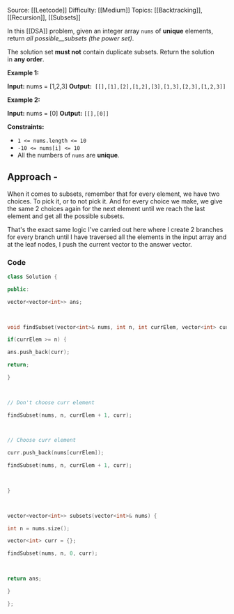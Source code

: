 Source: [[Leetcode]]
Difficulty: [[Medium]]
Topics: [[Backtracking]], [[Recursion]], [[Subsets]]

In this [[DSA]] problem, given an integer array `nums` of **unique** elements, return _all possible__subsets_ _(the power set)_.

The solution set **must not** contain duplicate subsets. Return the solution in **any order**.

**Example 1:**

**Input:** nums = [1,2,3]
**Output:**` [[],[1],[2],[1,2],[3],[1,3],[2,3],[1,2,3]]`

**Example 2:**

**Input:** nums = [0]
**Output:** `[[],[0]]`

**Constraints:**

- `1 <= nums.length <= 10`
- `-10 <= nums[i] <= 10`
- All the numbers of `nums` are **unique**.

## Approach - 
When it comes to subsets, remember that for every element, we have two choices. To pick it, or to not pick it. And for every choice we make, we give the same 2 choices again for the next element until we reach the last element and get all the possible subsets.

That's the exact same logic I've carried out here where I create 2 branches for every branch until I have traversed all the elements in the input array and at the leaf nodes, I push the current vector to the answer vector. 

### Code 
``` cpp 
class Solution {

public:

vector<vector<int>> ans;

  

void findSubset(vector<int>& nums, int n, int currElem, vector<int> curr) {

if(currElem >= n) {

ans.push_back(curr);

return;

}

  

// Don't choose curr element

findSubset(nums, n, currElem + 1, curr);

  

// Choose curr element

curr.push_back(nums[currElem]);

findSubset(nums, n, currElem + 1, curr);

  

}

  

vector<vector<int>> subsets(vector<int>& nums) {

int n = nums.size();

vector<int> curr = {};

findSubset(nums, n, 0, curr);

  

return ans;

}

};
```